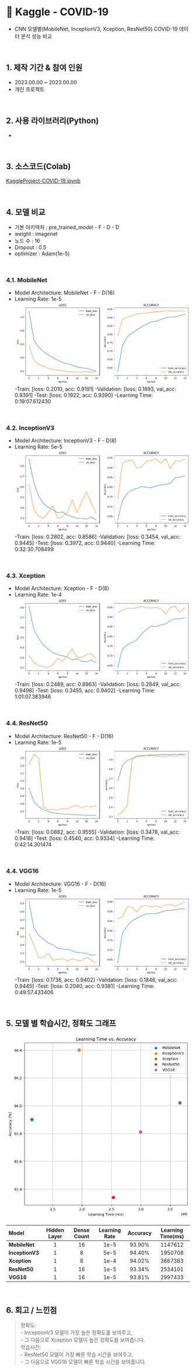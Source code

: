 # :pushpin: Kaggle - COVID-19
- CNN 모델별(MobileNet, InceptionV3, Xception, ResNet50) COVID-19 데이터 분석 성능 비교

</br>

## 1. 제작 기간 & 참여 인원
- 2023.00.00 ~ 2023.00.00
- 개인 프로젝트

</br>

## 2. 사용 라이브러리(Python)
  - 

</br>

## 3. 소스코드(Colab)
[KaggleProject-COVID-19.ipynb](https://colab.research.google.com/drive/18BXx_fb77k9KbYsv_bVidVf9FhbqK2KA#scrollTo=f2XiUpwDXhNq)

</br>

## 4. 모델 비교
- 기본 아키텍처 : pre_trained_model - F - D - D
- weight : imagenet
- 노드 수 : 16
- Dropout : 0.5
- optimizer : Adam(1e-5)

</br>

### 4.1. MobileNet
- Model Architecture: MobileNet - F - D(16)
- Learning Rate: 1e-5
![](./Graph/MobileNet.png)
-Train: [loss: 0.2010, acc: 0.9191]
-Validation: [loss: 0.1893, val_acc: 0.9391]
-Test: [loss: 0.1922, acc: 0.9390]
-Learning Time: 0:19:07.612430

</br>

### 4.2. InceptionV3
- Model Architecture: InceptionV3 - F - D(8)
- Learning Rate: 5e-5
![](./Graph/InceptionV3.png)
-Train: [loss: 0.2802, acc: 0.8586]
-Validation: [loss: 0.3454, val_acc: 0.9445]
-Test: [loss: 0.3972, acc: 0.9440]
-Learning Time: 0:32:30.708499

</br>

### 4.3. Xception
- Model Architecture: Xception - F - D(8)
- Learning Rate: 1e-4
![](./Graph/Xception.png)
-Train: [loss: 0.2489, acc: 0.8963]
-Validation: [loss: 0.2849, val_acc: 0.9498]
-Test: [loss: 0.3455, acc: 0.9402]
-Learning Time: 1:01:07.383946

</br>

### 4.4. ResNet50
- Model Architecture: ResNet50 - F - D(16)
- Learning Rate: 1e-5
![](./Graph/ResNet50.png)
-Train: [loss: 0.0882, acc: 0.9555]
-Validation: [loss: 0.3478, val_acc: 0.9418]
-Test: [loss: 0.4540, acc: 0.9334]
-Learning Time: 0:42:14.301474

</br>

### 4.4. VGG16
- Model Architecture: VGG16 - F - D(16)
- Learning Rate: 1e-5
![](./Graph/VGG16.png)
-Train: [loss: 0.1736, acc: 0.9402]
-Validation: [loss: 0.1846, val_acc: 0.9445]
-Test: [loss: 0.2040, acc: 0.9381]
-Learning Time: 0:49:57.433406

</br>

## 5. 모델 별 학습시간, 정확도 그래프

![](./Graph/result.png)

| Model | Hidden Layer | Dense Count | Learning Rate | Accuracy | Learning Time(ms) | 
| :-- | :-: | :-: | :-: | :-: | :-: |
| **MobileNet** | 1 | 16 | 1e-5 | 93.90% | 1147612 |
| **InceptionV3** | 1 | 8 | 5e-5 | 94.40% | 1950708 |
| **Xception** | 1 | 8 | 1e-4 | 94.02% | 3667383 |
| **ResNet50** | 1 | 16 | 1e-5 | 93.34% | 2534101 |
| **VGG16** | 1 | 16 | 1e-5 | 93.81% | 2997433 |

</br>

## 6. 회고 / 느낀점
>정확도:<br>
	- InceptionV3 모델이 가장 높은 정확도를 보여주고,<br>
	- 그 다음으로 Xception 모델이 높은 정확도를 보여줍니다.<br>
>학습시간:<br>
	- ResNet50 모델이 가장 빠른 학습 시간을 보여주고,<br>
	- 그 다음으로 VGG16 모델이 빠른 학습 시간을 보여줍니다.<br>

</br>

